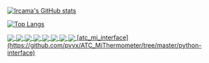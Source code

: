 [![Ircama's GitHub stats](https://github-readme-stats.vercel.app/api?username=Ircama&show_icons=true)](https://github.com/Ircama)

[![Top Langs](https://github-readme-stats.vercel.app/api/top-langs/?username=Ircama)](https://github.com/Ircama)

<a href="https://github.com/Ircama/construct-gallery">
  <img align="center" src="https://github-readme-stats.vercel.app/api/pin/?username=Ircama&repo=construct-gallery" />
</a>
<a href="https://github.com/Ircama/raspberry-pi-sim800l-gsm-module">
  <img align="center" src="https://github-readme-stats.vercel.app/api/pin/?username=Ircama&repo=raspberry-pi-sim800l-gsm-module" />
</a>
<a href="https://github.com/Ircama/AtTinyTestIR">
  <img align="center" src="https://github-readme-stats.vercel.app/api/pin/?username=Ircama&repo=AtTinyTestIR" />
</a>
<a href="https://github.com/Ircama/IR2SLink">
  <img align="center" src="https://github-readme-stats.vercel.app/api/pin/?username=Ircama&repo=IR2SLink" />
</a>
<a href="https://github.com/Ircama/adc_to_i2c">
  <img align="center" src="https://github-readme-stats.vercel.app/api/pin/?username=Ircama&repo=adc_to_i2c" />
</a>
<a href="https://github.com/Ircama/raspberry_monitor">
  <img align="center" src="https://github-readme-stats.vercel.app/api/pin/?username=Ircama&repo=raspberry_monitor" />
</a>
<a href="https://github.com/Ircama/test_attiny88_pins">
  <img align="center" src="https://github-readme-stats.vercel.app/api/pin/?username=Ircama&repo=test_attiny88_pins" />
</a>
<a href="https://github.com/Ircama/Event_Logger">
  <img align="center" src="https://github-readme-stats.vercel.app/api/pin/?username=Ircama&repo=Event_Logger" />
</a>
<a href="[https://github.com/Ircama/Event_Logger](https://github.com/pvvx/ATC_MiThermometer/tree/master/python-interface)">
[atc_mi_interface](https://github.com/pvvx/ATC_MiThermometer/tree/master/python-interface)
</a>

